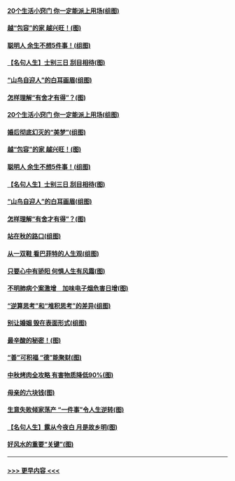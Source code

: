 #### [20个生活小窍门 你一定能派上用场(组图)](../pages/p8/907510.md?t=09161101) 
#### [越“包容”的家 越兴旺！(图)](../pages/p8/907328.md?t=09161101) 
#### [聪明人 余生不想5件事！(组图)](../pages/p8/907364.md?t=09161101) 
#### [【名句人生】士别三日 刮目相待(图)](../pages/p8/906988.md?t=09161101) 
#### [“山鸟自迎人”的白耳画眉(组图)](../pages/p8/907332.md?t=09161101) 
#### [怎样理解“有舍才有得”？(图)](../pages/p8/906872.md?t=09161101) 
#### [20个生活小窍门 你一定能派上用场(组图)](../pages/p8/907510.md?t=09161101) 
#### [婚后彻底幻灭的“美梦”(组图)](../pages/p8/907500.md?t=09161101) 
#### [越“包容”的家 越兴旺！(图)](../pages/p8/907328.md?t=09161101) 
#### [聪明人 余生不想5件事！(组图)](../pages/p8/907364.md?t=09161101) 
#### [【名句人生】士别三日 刮目相待(图)](../pages/p8/906988.md?t=09161101) 
#### [“山鸟自迎人”的白耳画眉(组图)](../pages/p8/907332.md?t=09161101) 
#### [怎样理解“有舍才有得”？(图)](../pages/p8/906872.md?t=09161101) 
#### [站在秋的路口(组图)](../pages/p8/906914.md?t=09161101) 
#### [从一双鞋 看巴菲特的人生观(组图)](../pages/p8/907311.md?t=09161101) 
#### [只要心中有骄阳 何惧人生有风霜(图)](../pages/p8/907320.md?t=09161101) 
#### [不明肺病个案激增　加味电子烟危害日增(图)](../pages/p8/907307.md?t=09161101) 
#### [“逆算思考”和“堆积思考”的差异(组图)](../pages/p8/907229.md?t=09161101) 
#### [别让婚姻 毁在表面形式(组图)](../pages/p8/907118.md?t=09161101) 
#### [最辛酸的秘密！(图)](../pages/p8/906327.md?t=09161101) 
#### [“善”可积福 “德”能聚财(图)](../pages/p8/906906.md?t=09161101) 
#### [中秋烤肉全攻略 有害物质降低90%(图)](../pages/p8/907227.md?t=09161101) 
#### [母亲的六块钱(图)](../pages/p8/907107.md?t=09161101) 
#### [生意失败倾家荡产 “一件事”令人生逆转(图)](../pages/p8/907101.md?t=09161101) 
#### [【名句人生】露从今夜白 月是故乡明(图)](../pages/p8/906558.md?t=09161101) 
#### [好风水的重要“关键”(图)](../pages/p8/907087.md?t=09161101) 

----
#### [ >>> 更早内容 <<< ](../indexes/p8-earlier.md)
